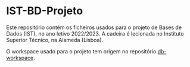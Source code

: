 # IST-BD-Projeto
Este repositório contém os ficheiros usados para o projeto de Bases de Dados (IST), no ano letivo 2022/2023.
A cadeira é lecionada no Instituto Superior Técnico, na Alameda (Lisboa).

O workspace usado para o projeto tem origem no repositório [db-workspace](https://github.com/bdist/db-workspace).
